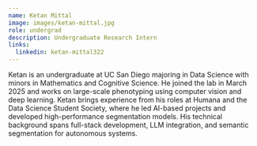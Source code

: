 ```yaml
---
name: Ketan Mittal
image: images/ketan-mittal.jpg
role: undergrad
description: Undergraduate Research Intern
links:
  linkedin: ketan-mittal322
---
```


Ketan is an undergraduate at UC San Diego majoring in Data Science with minors in Mathematics and Cognitive Science. He joined the lab in March 2025 and works on large-scale phenotyping using computer vision and deep learning. Ketan brings experience from his roles at Humana and the Data Science Student Society, where he led AI-based projects and developed high-performance segmentation models. His technical background spans full-stack development, LLM integration, and semantic segmentation for autonomous systems.